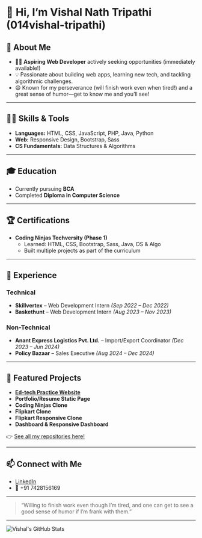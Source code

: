 # 👋 Hi, I’m Vishal Nath Tripathi (014vishal-tripathi)

## 🚀 About Me
- 👨‍💻 **Aspiring Web Developer** actively seeking opportunities (immediately available!)
- 💡 Passionate about building web apps, learning new tech, and tackling algorithmic challenges.
- 😄 Known for my perseverance (will finish work even when tired!) and a great sense of humor—get to know me and you’ll see!

---

## 🧑‍💻 Skills & Tools
- **Languages:** HTML, CSS, JavaScript, PHP, Java, Python
- **Web:** Responsive Design, Bootstrap, Sass
- **CS Fundamentals:** Data Structures & Algorithms

---

## 🎓 Education
- Currently pursuing **BCA**
- Completed **Diploma in Computer Science**

---

## 🏆 Certifications
- **Coding Ninjas Techversity (Phase 1)**
  - Learned: HTML, CSS, Bootstrap, Sass, Java, DS & Algo
  - Built multiple projects as part of the curriculum

---

## 💼 Experience

### Technical
- **Skillvertex** – Web Development Intern *(Sep 2022 – Dec 2022)*
- **Baskethunt** – Web Development Intern *(Aug 2023 – Nov 2023)*

### Non-Technical
- **Anant Express Logistics Pvt. Ltd.** – Import/Export Coordinator *(Dec 2023 – Jun 2024)*
- **Policy Bazaar** – Sales Executive *(Aug 2024 – Dec 2024)*

---

## 🌟 Featured Projects
- **[Ed-tech Practice Website](https://github.com/014vishal-tripathi?tab=repositories)**  
- **Portfolio/Resume Static Page**  
- **Coding Ninjas Clone**
- **Flipkart Clone**  
- **Flipkart Responsive Clone**  
- **Dashboard & Responsive Dashboard**

👉 [See all my repositories here!](https://github.com/014vishal-tripathi?tab=repositories)

---

## 📫 Connect with Me
- [LinkedIn](https://www.linkedin.com/in/vishal-nath-tripathi-13367823a/)
- 📱 +91 7428156169

---

> “Willing to finish work even though I’m tired, and one can get to see a good sense of humor if I’m frank with them.”

---

![Vishal's GitHub Stats](https://github-readme-stats.vercel.app/api?username=014vishal-tripathi&show_icons=true&theme=tokyonight)